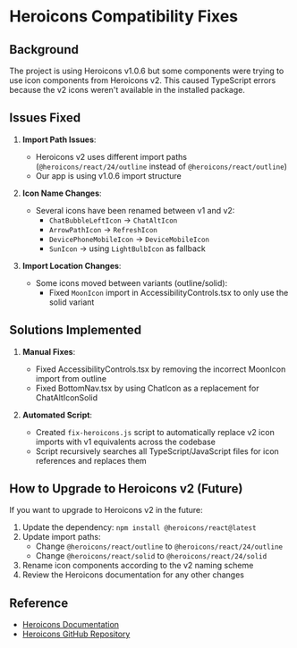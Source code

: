 # Heroicons Compatibility Fixes

## Background

The project is using Heroicons v1.0.6 but some components were trying to use icon components from Heroicons v2. This caused TypeScript errors because the v2 icons weren't available in the installed package.

## Issues Fixed

1. **Import Path Issues**:
   - Heroicons v2 uses different import paths (`@heroicons/react/24/outline` instead of `@heroicons/react/outline`)
   - Our app is using v1.0.6 import structure

2. **Icon Name Changes**:
   - Several icons have been renamed between v1 and v2:
     - `ChatBubbleLeftIcon` → `ChatAltIcon`
     - `ArrowPathIcon` → `RefreshIcon`
     - `DevicePhoneMobileIcon` → `DeviceMobileIcon`
     - `SunIcon` → using `LightBulbIcon` as fallback

3. **Import Location Changes**:
   - Some icons moved between variants (outline/solid):
     - Fixed `MoonIcon` import in AccessibilityControls.tsx to only use the solid variant

## Solutions Implemented

1. **Manual Fixes**:
   - Fixed AccessibilityControls.tsx by removing the incorrect MoonIcon import from outline
   - Fixed BottomNav.tsx by using ChatIcon as a replacement for ChatAltIconSolid

2. **Automated Script**:
   - Created `fix-heroicons.js` script to automatically replace v2 icon imports with v1 equivalents across the codebase
   - Script recursively searches all TypeScript/JavaScript files for icon references and replaces them

## How to Upgrade to Heroicons v2 (Future)

If you want to upgrade to Heroicons v2 in the future:

1. Update the dependency: `npm install @heroicons/react@latest`
2. Update import paths:
   - Change `@heroicons/react/outline` to `@heroicons/react/24/outline`
   - Change `@heroicons/react/solid` to `@heroicons/react/24/solid`
3. Rename icon components according to the v2 naming scheme
4. Review the Heroicons documentation for any other changes

## Reference

- [Heroicons Documentation](https://heroicons.com/)
- [Heroicons GitHub Repository](https://github.com/tailwindlabs/heroicons) 